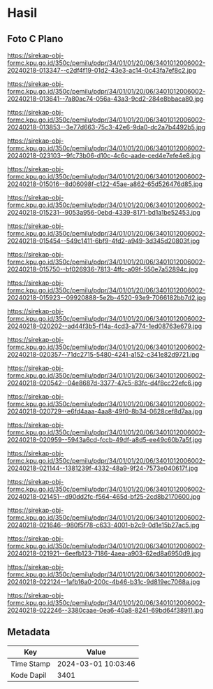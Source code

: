 # Hasil

## Foto C Plano

https://sirekap-obj-formc.kpu.go.id/350c/pemilu/pdpr/34/01/01/20/06/3401012006002-20240218-013347--c2df4f19-01d2-43e3-ac14-0c43fa7ef8c2.jpg

https://sirekap-obj-formc.kpu.go.id/350c/pemilu/pdpr/34/01/01/20/06/3401012006002-20240218-013641--7a80ac74-056a-43a3-9cd2-284e8bbaca80.jpg

https://sirekap-obj-formc.kpu.go.id/350c/pemilu/pdpr/34/01/01/20/06/3401012006002-20240218-013853--3e77d663-75c3-42e6-9da0-dc2a7b4492b5.jpg

https://sirekap-obj-formc.kpu.go.id/350c/pemilu/pdpr/34/01/01/20/06/3401012006002-20240218-023103--9fc73b06-d10c-4c6c-aade-ced4e7efe4e8.jpg

https://sirekap-obj-formc.kpu.go.id/350c/pemilu/pdpr/34/01/01/20/06/3401012006002-20240218-015016--8d06098f-c122-45ae-a862-65d526476d85.jpg

https://sirekap-obj-formc.kpu.go.id/350c/pemilu/pdpr/34/01/01/20/06/3401012006002-20240218-015231--9053a956-0ebd-4339-8171-bd1a1be52453.jpg

https://sirekap-obj-formc.kpu.go.id/350c/pemilu/pdpr/34/01/01/20/06/3401012006002-20240218-015454--549c1411-6bf9-4fd2-a949-3d345d20803f.jpg

https://sirekap-obj-formc.kpu.go.id/350c/pemilu/pdpr/34/01/01/20/06/3401012006002-20240218-015750--bf026936-7813-4ffc-a09f-550e7a52894c.jpg

https://sirekap-obj-formc.kpu.go.id/350c/pemilu/pdpr/34/01/01/20/06/3401012006002-20240218-015923--09920888-5e2b-4520-93e9-7066182bb7d2.jpg

https://sirekap-obj-formc.kpu.go.id/350c/pemilu/pdpr/34/01/01/20/06/3401012006002-20240218-020202--ad44f3b5-f14a-4cd3-a774-1ed08763e679.jpg

https://sirekap-obj-formc.kpu.go.id/350c/pemilu/pdpr/34/01/01/20/06/3401012006002-20240218-020357--71dc2715-5480-4241-a152-c341e82d9721.jpg

https://sirekap-obj-formc.kpu.go.id/350c/pemilu/pdpr/34/01/01/20/06/3401012006002-20240218-020542--04e8687d-3377-47c5-83fc-d4f8cc22efc6.jpg

https://sirekap-obj-formc.kpu.go.id/350c/pemilu/pdpr/34/01/01/20/06/3401012006002-20240218-020729--e6fd4aaa-4aa8-49f0-8b34-0628cef8d7aa.jpg

https://sirekap-obj-formc.kpu.go.id/350c/pemilu/pdpr/34/01/01/20/06/3401012006002-20240218-020959--5943a6cd-fccb-49df-a8d5-ee49c60b7a5f.jpg

https://sirekap-obj-formc.kpu.go.id/350c/pemilu/pdpr/34/01/01/20/06/3401012006002-20240218-021144--1381239f-4332-48a9-9f24-7573e040617f.jpg

https://sirekap-obj-formc.kpu.go.id/350c/pemilu/pdpr/34/01/01/20/06/3401012006002-20240218-021451--d90dd2fc-f564-465d-bf25-2cd8b2170600.jpg

https://sirekap-obj-formc.kpu.go.id/350c/pemilu/pdpr/34/01/01/20/06/3401012006002-20240218-021646--980f5f78-c633-4001-b2c9-0d1e15b27ac5.jpg

https://sirekap-obj-formc.kpu.go.id/350c/pemilu/pdpr/34/01/01/20/06/3401012006002-20240218-021921--6eefb123-7186-4aea-a903-62ed8a6950d9.jpg

https://sirekap-obj-formc.kpu.go.id/350c/pemilu/pdpr/34/01/01/20/06/3401012006002-20240218-022124--1afb16a0-200c-4b46-b31c-9d819ec7068a.jpg

https://sirekap-obj-formc.kpu.go.id/350c/pemilu/pdpr/34/01/01/20/06/3401012006002-20240218-022246--3380caae-0ea6-40a8-8241-69bd64f38911.jpg


## Metadata

| Key        | Value               |
| ---------- | ------------------- |
| Time Stamp | 2024-03-01 10:03:46 |
| Kode Dapil | 3401                |



